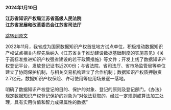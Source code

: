 
**2024年1月10日**

**江苏省知识产权局江苏省高级人民法院  
江苏省发展和改革委员会江苏省司法厅**

[跳转到原文](https://jsip.jiangsu.gov.cn/art/2024/1/22/art_85038_11131128.html)

2022年11月，我省成为国家数据知识产权首批地方试点单位，积极推动数据知识产权试点相关内容先后纳入《江苏省关于推动建设数据基础制度的实施意见》《关于高标准推进知识产权强省建设的若干政策措施》等文件；开发上线了数据知识产权登记平台，发放登记证书近200份；与省法院、省司法厅、省市场监管局等单位建立了协同保护机制，与相关交易机构建立了合作机制；数据知识产权质押融资2.7亿元，数据知识产权保险、许可使用等应用场景逐一落地。


明确了数据知识产权登记的目的、保护的对象、登记的原则及登记部门。《办法》规定数据知识产权登记保护的对象为“对依法获取的，经过一定规则或算法加工处理，具有实用价值和智力成果属性的数据”
